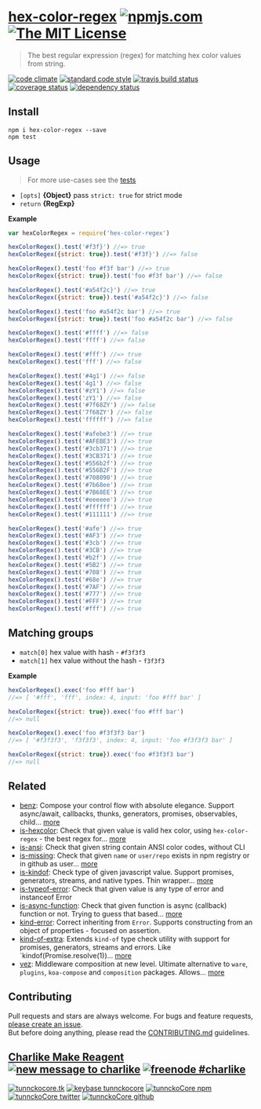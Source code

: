 # [hex-color-regex][author-www-url] [![npmjs.com][npmjs-img]][npmjs-url] [![The MIT License][license-img]][license-url] 

> The best regular expression (regex) for matching hex color values from string.

[![code climate][codeclimate-img]][codeclimate-url] [![standard code style][standard-img]][standard-url] [![travis build status][travis-img]][travis-url] [![coverage status][coverage-img]][coverage-url] [![dependency status][david-img]][david-url]


## Install
```
npm i hex-color-regex --save
npm test
```


## Usage
> For more use-cases see the [tests](test.js)

- `[opts]` **{Object}** pass `strict: true` for strict mode
- `return` **{RegExp}**

**Example**

```js
var hexColorRegex = require('hex-color-regex')

hexColorRegex().test('#f3f}') //=> true
hexColorRegex({strict: true}).test('#f3f}') //=> false

hexColorRegex().test('foo #f3f bar') //=> true
hexColorRegex({strict: true}).test('foo #f3f bar') //=> false

hexColorRegex().test('#a54f2c}') //=> true
hexColorRegex({strict: true}).test('#a54f2c}') //=> false

hexColorRegex().test('foo #a54f2c bar') //=> true
hexColorRegex({strict: true}).test('foo #a54f2c bar') //=> false

hexColorRegex().test('#ffff') //=> false
hexColorRegex().test('ffff') //=> false

hexColorRegex().test('#fff') //=> true
hexColorRegex().test('fff') //=> false

hexColorRegex().test('#4g1') //=> false
hexColorRegex().test('4g1') //=> false
hexColorRegex().test('#zY1') //=> false
hexColorRegex().test('zY1') //=> false
hexColorRegex().test('#7f68ZY') //=> false
hexColorRegex().test('7f68ZY') //=> false
hexColorRegex().test('ffffff') //=> false

hexColorRegex().test('#afebe3') //=> true
hexColorRegex().test('#AFEBE3') //=> true
hexColorRegex().test('#3cb371') //=> true
hexColorRegex().test('#3CB371') //=> true
hexColorRegex().test('#556b2f') //=> true
hexColorRegex().test('#556B2F') //=> true
hexColorRegex().test('#708090') //=> true
hexColorRegex().test('#7b68ee') //=> true
hexColorRegex().test('#7B68EE') //=> true
hexColorRegex().test('#eeeeee') //=> true
hexColorRegex().test('#ffffff') //=> true
hexColorRegex().test('#111111') //=> true

hexColorRegex().test('#afe') //=> true
hexColorRegex().test('#AF3') //=> true
hexColorRegex().test('#3cb') //=> true
hexColorRegex().test('#3CB') //=> true
hexColorRegex().test('#b2f') //=> true
hexColorRegex().test('#5B2') //=> true
hexColorRegex().test('#708') //=> true
hexColorRegex().test('#68e') //=> true
hexColorRegex().test('#7AF') //=> true
hexColorRegex().test('#777') //=> true
hexColorRegex().test('#FFF') //=> true
hexColorRegex().test('#fff') //=> true
```


## Matching groups

- `match[0]` hex value with hash - `#f3f3f3`
- `match[1]` hex value without the hash - `f3f3f3`

**Example**

```js
hexColorRegex().exec('foo #fff bar')
//=> [ '#fff', 'fff', index: 4, input: 'foo #fff bar' ]

hexColorRegex({strict: true}).exec('foo #fff bar')
//=> null

hexColorRegex().exec('foo #f3f3f3 bar')
//=> [ '#f3f3f3', 'f3f3f3', index: 4, input: 'foo #f3f3f3 bar' ]

hexColorRegex({strict: true}).exec('foo #f3f3f3 bar')
//=> null
```


## Related
- [benz](https://github.com/tunnckocore/benz): Compose your control flow with absolute elegance. Support async/await, callbacks, thunks, generators, promises, observables, child… [more](https://github.com/tunnckocore/benz)
- [is-hexcolor](https://github.com/tunnckocore/is-hexcolor): Check that given value is valid hex color, using `hex-color-regex` - the best regex for… [more](https://github.com/tunnckocore/is-hexcolor)
- [is-ansi](https://github.com/tunnckocore/is-ansi): Check that given string contain ANSI color codes, without CLI
- [is-missing](https://github.com/tunnckocore/is-missing): Check that given `name` or `user/repo` exists in npm registry or in github as user… [more](https://github.com/tunnckocore/is-missing)
- [is-kindof](https://github.com/tunnckocore/is-kindof): Check type of given javascript value. Support promises, generators, streams, and native types. Thin wrapper… [more](https://github.com/tunnckocore/is-kindof)
- [is-typeof-error](https://github.com/tunnckocore/is-typeof-error): Check that given value is any type of error and instanceof Error
- [is-async-function](https://github.com/tunnckocore/is-async-function): Check that given function is async (callback) function or not. Trying to guess that based… [more](https://github.com/tunnckocore/is-async-function)
- [kind-error](https://github.com/tunnckocore/kind-error): Correct inheriting from `Error`. Supports constructing from an object of properties - focused on assertion.
- [kind-of-extra](https://github.com/tunnckocore/kind-of-extra): Extends `kind-of` type check utility with support for promises, generators, streams and errors. Like `kindof(Promise.resolve(1))… [more](https://github.com/tunnckocore/kind-of-extra)
- [vez](https://github.com/tunnckocore/vez): Middleware composition at new level. Ultimate alternative to `ware`, `plugins`, `koa-compose` and `composition` packages. Allows… [more](https://github.com/tunnckocore/vez)


## Contributing
Pull requests and stars are always welcome. For bugs and feature requests, [please create an issue](https://github.com/regexhq/hex-color-regex/issues/new).  
But before doing anything, please read the [CONTRIBUTING.md](CONTRIBUTING.md) guidelines.


## [Charlike Make Reagent](http://j.mp/1stW47C) [![new message to charlike][new-message-img]][new-message-url] [![freenode #charlike][freenode-img]][freenode-url]

[![tunnckocore.tk][author-www-img]][author-www-url] [![keybase tunnckocore][keybase-img]][keybase-url] [![tunnckoCore npm][author-npm-img]][author-npm-url] [![tunnckoCore twitter][author-twitter-img]][author-twitter-url] [![tunnckoCore github][author-github-img]][author-github-url]


[npmjs-url]: https://www.npmjs.com/package/hex-color-regex
[npmjs-img]: https://img.shields.io/npm/v/hex-color-regex.svg?label=hex-color-regex

[license-url]: https://github.com/regexhq/hex-color-regex/blob/master/LICENSE.md
[license-img]: https://img.shields.io/badge/license-MIT-blue.svg


[codeclimate-url]: https://codeclimate.com/github/regexps/hex-color-regex
[codeclimate-img]: https://img.shields.io/codeclimate/github/regexps/hex-color-regex.svg

[coverage-url]: https://codeclimate.com/github/regexps/hex-color-regex
[coverage-img]: https://img.shields.io/codeclimate/coverage/github/regexps/hex-color-regex.svg

[travis-url]: https://travis-ci.org/regexhq/hex-color-regex
[travis-img]: https://img.shields.io/travis/regexhq/hex-color-regex.svg

[coveralls-url]: https://coveralls.io/r/regexhq/hex-color-regex
[coveralls-img]: https://img.shields.io/coveralls/regexhq/hex-color-regex.svg

[david-url]: https://david-dm.org/regexhq/hex-color-regex
[david-img]: https://img.shields.io/david/dev/regexhq/hex-color-regex.svg

[standard-url]: https://github.com/feross/standard
[standard-img]: https://img.shields.io/badge/code%20style-standard-brightgreen.svg


[author-www-url]: http://www.tunnckocore.tk
[author-www-img]: https://img.shields.io/badge/www-tunnckocore.tk-fe7d37.svg

[keybase-url]: https://keybase.io/tunnckocore
[keybase-img]: https://img.shields.io/badge/keybase-tunnckocore-8a7967.svg

[author-npm-url]: https://www.npmjs.com/~tunnckocore
[author-npm-img]: https://img.shields.io/badge/npm-~tunnckocore-cb3837.svg

[author-twitter-url]: https://twitter.com/tunnckoCore
[author-twitter-img]: https://img.shields.io/badge/twitter-@tunnckoCore-55acee.svg

[author-github-url]: https://github.com/tunnckoCore
[author-github-img]: https://img.shields.io/badge/github-@tunnckoCore-4183c4.svg

[freenode-url]: http://webchat.freenode.net/?channels=charlike
[freenode-img]: https://img.shields.io/badge/freenode-%23charlike-5654a4.svg

[new-message-url]: https://github.com/tunnckoCore/messages
[new-message-img]: https://img.shields.io/badge/send%20me-message-green.svg
